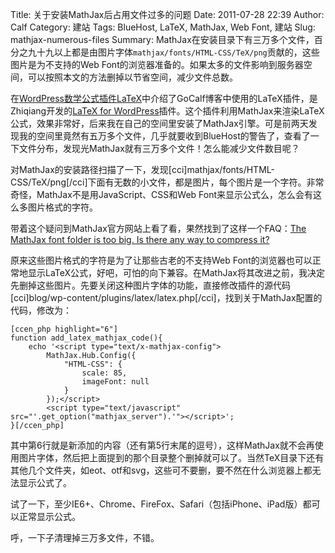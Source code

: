 Title: 关于安装MathJax后占用文件过多的问题
Date: 2011-07-28 22:39
Author: Calf
Category: 建站
Tags: BlueHost, LaTeX, MathJax, Web Font, 建站
Slug: mathjax-numerous-files
Summary: MathJax在安装目录下有三万多个文件，百分之九十九以上都是由图片字体`mathjax/fonts/HTML-CSS/TeX/png`贡献的，这些图片是为不支持的Web Font的浏览器准备的。如果太多的文件影响到服务器空间，可以按照本文的方法删掉以节省空间，减少文件总数。

在[WordPress数学公式插件LaTeX][]中介绍了GoCalf博客中使用的LaTeX插件，是Zhiqiang开发的[LaTeX
for
WordPress][]插件。这个插件利用MathJax来渲染LaTeX公式，效果非常好，后来我在自己的空间里安装了MathJax引擎。可是前两天发现我的空间里竟然有五万多个文件，几乎就要收到BlueHost的警告了，查看了一下文件分布，发现光MathJax就有三万多个文件！怎么能减少文件数目呢？<!--more-->

对MathJax的安装路径扫描了一下，发现[cci]mathjax/fonts/HTML-CSS/TeX/png[/cci]下面有无数的小文件，都是图片，每个图片是一个字符。非常奇怪，MathJax不是用JavaScript、CSS和Web
Font来显示公式么，怎么会有这么多图片格式的字符。

带着这个疑问到MathJax官方网站上看了看，果然找到了这样一个FAQ：[The
MathJax font folder is too big. Is there any way to compress it?][]

原来这些图片格式的字符是为了让那些古老的不支持Web
Font的浏览器也可以正常地显示LaTeX公式，好吧，可怕的向下兼容。在MathJax将其改进之前，我决定先删掉这些图片。先要关闭这种图片字体的功能，直接修改插件的源代码[cci]blog/wp-content/plugins/latex/latex.php[/cci]，找到关于MathJax配置的代码，修改为：

    [ccen_php highlight="6"]
    function add_latex_mathjax_code(){
        echo '<script type="text/x-mathjax-config">
            MathJax.Hub.Config({
                "HTML-CSS": {
                    scale: 85,
                    imageFont: null
                }
            });</script>
            <script type="text/javascript" src="'.get_option("mathjax_server").'"></script>';
    }[/ccen_php]

其中第6行就是新添加的内容（还有第5行末尾的逗号），这样MathJax就不会再使用图片字体，然后把上面提到的那个目录整个删掉就可以了。当然TeX目录下还有其他几个文件夹，如eot、otf和svg，这些可不要删，要不然在什么浏览器上都无法显示公式了。

试了一下，至少IE6+、Chrome、FireFox、Safari（包括iPhone、iPad版）都可以正常显示公式。

呼，一下子清理掉三万多文件，不错。

  [WordPress数学公式插件LaTeX]: http://www.gocalf.com/blog/latex-wordpress.html
    "WordPress数学公式插件LaTeX"
  [LaTeX for WordPress]: http://wordpress.org/extend/plugins/latex/
    "LaTeX for WordPress"
  [The MathJax font folder is too big. Is there any way to compress
  it?]: http://www.mathjax.org/resources/faqs/#fonts-too-big
    "The MathJax font folder is too big. Is there any way to compress it?"
